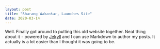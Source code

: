 ```yaml
---
layout: post
title: "Sharang Wakankar, Launches Site"
date: 2020-03-14
---
```


Well. Finally got around to putting this old website together. Neat thing about it - powered by [Jekyll](http://jekyllrb.com) and I can use Markdown to author my posts. It actually is a lot easier than I thought it was going to be.
